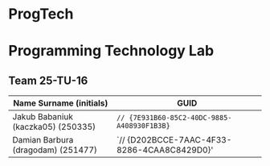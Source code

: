 # ProgTech

# Programming Technology Lab

## Team 25-TU-16

| Name Surname (initials) | GUID                                     |
| ----------------------- | ---------------------------------------- |
| Jakub Babaniuk (kaczka05) (250335)                     | `// {7E931B60-85C2-40DC-9885-A408930F1B3B}` |
| Damian Barbura (dragodam) (251477)                     | `// {D202BCCE-7AAC-4F33-8286-4CAA8C8429D0}'|
